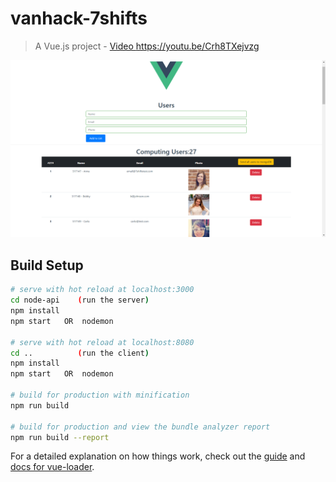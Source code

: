 # vanhack-7shifts

> A Vue.js project - <a href="https://youtu.be/Crh8TXejvzg" target="_blank">Video https://youtu.be/Crh8TXejvzg</a>

<img src="https://github.com/adlerpagliarini/vanhack-7shifts/blob/master/screen.png" />

## Build Setup

``` bash
# serve with hot reload at localhost:3000
cd node-api    (run the server)
npm install
npm start   OR  nodemon

# serve with hot reload at localhost:8080
cd ..          (run the client)
npm install
npm start   OR  nodemon

# build for production with minification
npm run build

# build for production and view the bundle analyzer report
npm run build --report
```

For a detailed explanation on how things work, check out the [guide](http://vuejs-templates.github.io/webpack/) and [docs for vue-loader](http://vuejs.github.io/vue-loader).

